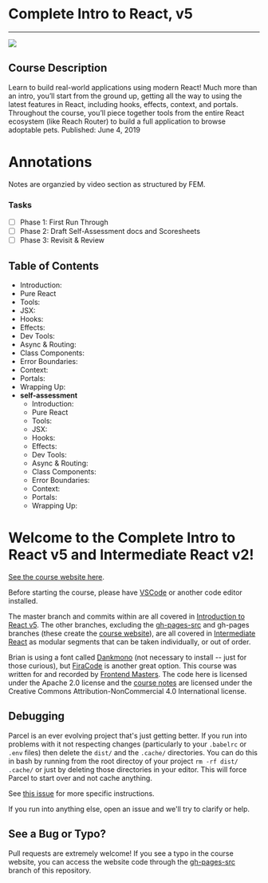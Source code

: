 # Complete Intro to React, v5
---
![](https://user-images.githubusercontent.com/5563119/64191175-c3c71d80-ce2c-11e9-8906-61d169d3cd11.png)

## Course Description
Learn to build real-world applications using modern React! Much more than an intro, you’ll start from the ground up, getting all the way to using the latest features in React, including hooks, effects, context, and portals. Throughout the course, you’ll piece together tools from the entire React ecosystem (like Reach Router) to build a full application to browse adoptable pets.
Published: June 4, 2019

# Annotations
Notes are organzied by video section as structured by FEM. 

### Tasks
- [ ] Phase 1: First Run Through
- [ ] Phase 2: Draft Self-Assessment docs and Scoresheets
- [ ] Phase 3: Revisit & Review 

## Table of Contents
- Introduction: 
- Pure React
- Tools:
- JSX:
- Hooks:
- Effects:
- Dev Tools:
- Async & Routing:
- Class Components:
- Error Boundaries:
- Context:
- Portals:
- Wrapping Up:
- **self-assessment**
    - Introduction: 
    - Pure React
    - Tools:
    - JSX:
    - Hooks:
    - Effects:
    - Dev Tools:
    - Async & Routing:
    - Class Components:
    - Error Boundaries:
    - Context:
    - Portals:
    - Wrapping Up:

# Welcome to the Complete Intro to React v5 and Intermediate React v2!

[See the course website here][v5].

Before starting the course, please have [VSCode][vscode] or another code editor installed.

The master branch and commits within are all covered in [Introduction to React v5][course]. The other branches, excluding the [gh-pages-src][gh-pages] and gh-pages branches (these create the [course website][v5]), are all covered in [Intermediate React][course-intermediate] as modular segments that can be taken individually, or out of order.

Brian is using a font called [Dankmono][dankmono] (not necessary to install -- just for those curious), but [FiraCode][firacode] is another great option. This course was written for and recorded by [Frontend Masters][fem]. The code here is licensed under the Apache 2.0 license and the [course notes][v5] are licensed under the Creative Commons Attribution-NonCommercial 4.0 International license.

## Debugging

Parcel is an ever evolving project that's just getting better. If you run into problems with it not respecting changes (particularly to your `.babelrc` or `.env` files) then delete the `dist/` and the `.cache/` directories. You can do this in bash by running from the root directoy of your project `rm -rf dist/ .cache/` or just by deleting those directories in your editor. This will force Parcel to start over and not cache anything.

See [this issue](https://github.com/btholt/complete-intro-to-react-v4/issues/3#issuecomment-425124265) for more specific instructions.

If you run into anything else, open an issue and we'll try to clarify or help.

## See a Bug or Typo?

Pull requests are extremely welcome! If you see a typo in the course website, you can access the website code through the [gh-pages-src][gh-pages] branch of this repository.

[gh-pages]: https://github.com/btholt/complete-intro-to-react-v5/tree/gh-pages-src
[v5]: https://bit.ly/react-v5
[vscode]: https://code.visualstudio.com/
[dankmono]: https://dank.sh/
[firacode]: https://github.com/tonsky/FiraCode
[fem]: https://frontendmasters.com/
[course]: https://frontendmasters.com/courses/complete-react-v5/
[course-intermediate]: https://frontendmasters.com/courses/intermediate-react-v2/
